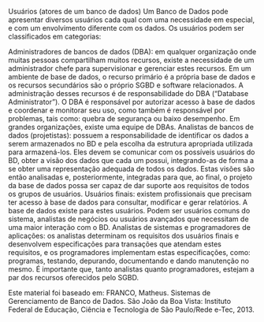 Usuários (atores de um banco de dados)
Um Banco de Dados pode apresentar diversos usuários cada qual com uma necessidade em especial, e com um envolvimento diferente com os dados. Os usuários podem ser classificados em categorias:

Administradores de bancos de dados (DBA): em qualquer organização onde muitas pessoas compartilham muitos recursos, existe a necessidade de um administrador chefe para supervisionar e gerenciar estes recursos. Em um ambiente de base de dados, o recurso primário é a própria base de dados e os recursos secundários são o próprio SGBD e software relacionados. A administração desses recursos é de responsabilidade do DBA (“Database Administrator”). O DBA é responsável por autorizar acesso à base de dados e coordenar e monitorar seu uso, como também é responsável por problemas, tais como: quebra de segurança ou baixo desempenho. Em grandes organizações, existe uma equipe de DBAs.
Analistas de bancos de dados (projetistas): possuem a responsabilidade de identificar os dados a serem armazenados no BD e pela escolha da estrutura apropriada utilizada para armazená-los. Eles devem se comunicar com os possíveis usuários do BD, obter a visão dos dados que cada um possui, integrando-as de forma a se obter uma representação adequada de todos os dados. Estas visões são então analisadas e, posteriormente, integradas para que, ao final, o projeto da base de dados possa ser capaz de dar suporte aos requisitos de todos os grupos de usuários.
Usuários finais: existem profissionais que precisam ter acesso à base de dados para consultar, modificar e gerar relatórios. A base de dados existe para estes usuários. Podem ser usuários comuns do sistema, analistas de negócios ou usuários avançados que necessitam de uma maior interação com o BD.
Analistas de sistemas e programadores de aplicações: os analistas determinam os requisitos dos usuários finais e desenvolvem especificações para transações que atendam estes requisitos, e os programadores implementam estas especificações, como: programas, testando, depurando, documentando e dando manutenção no mesmo. É importante que, tanto analistas quanto programadores, estejam a par dos recursos oferecidos pelo SGBD.

Este material foi baseado em:
FRANCO, Matheus. Sistemas de Gerenciamento de Banco de Dados. São João da Boa Vista: Instituto Federal de Educação, Ciência e Tecnologia de São Paulo/Rede e-Tec, 2013.